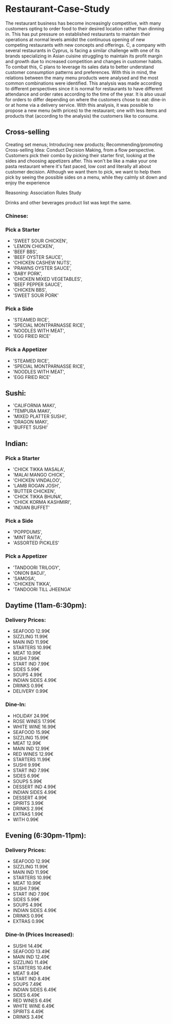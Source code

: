 # Restaurant-Case-Study

The restaurant business has become increasingly competitive, with many customers opting to order food to their desired location rather than dinning in. This has put pressure on established restaurants to maintain their operations at normal levels amidst the continuous opening of new competing restaurants with new concepts and offerings. C, a company with several restaurants in Cyprus, is facing a similar challenge with one of its brands specializing in Asian cuisine struggling to maintain its profit margin and growth due to increased competition and changes in customer habits. To combat this, C plans to leverage its sales data to better understand customer consumption patterns and preferences.
With this in mind, the relations between the many menu products were analysed and the most common combinations were identified. This analysis was made according to different perspectives since it is normal for restaurants to have different attendance and order rates according to the time of the year. It is also usual for orders to differ depending on where the customers chose to eat: dine-in or at home via a delivery service.
With this analysis, it was possible to propose a new menu (with prices) to the restaurant; one with less items and products that (according to the analysis) the customers like to consume.

## Cross-selling

Creating set menus; Introducing new products; Recommending/promoting Cross-selling
Idea: Conduct Decision Making, from a flow perspective. Customers pick their combo by picking their starter first, looking at the sides and choosing appetizers after. This won't be like a make your one pasta restaurant where it's fast paced, low cost and literally all about customer decision. Although we want them to pick, we want to help them pick by seeing the possible sides on a menu, while they calmly sit down and enjoy the experience

Reasoning: Association Rules Study

Drinks and other beverages product list was kept the same.

### Chinese:

### Pick a Starter

- 'SWEET SOUR CHICKEN', 
- 'LEMON CHICKEN',
- 'BEEF BBS',
- 'BEEF OYSTER SAUCE',
- 'CHICKEN CASHEW NUTS',
- 'PRAWNS OYSTER SAUCE',
- 'BABY PORK',
- 'CHICKEN MIXED VEGETABLES',
- 'BEEF PEPPER SAUCE',
- 'CHICKEN BBS',
- 'SWEET SOUR PORK'

### Pick a Side

- 'STEAMED RICE',
- 'SPECIAL MONTPARNASSE RICE',
- 'NOODLES WITH MEAT',
- 'EGG FRIED RICE'

### Pick a Appetizer

- 'STEAMED RICE',
- 'SPECIAL MONTPARNASSE RICE',
- 'NOODLES WITH MEAT',
- 'EGG FRIED RICE'

## Sushi:

- 'CALIFORNIA MAKI',
- 'TEMPURA MAKI',
- 'MIXED PLATTER SUSHI',
- 'DRAGON MAKI',
- 'BUFFET SUSHI'

## Indian:

### Pick a Starter

- 'CHICK TIKKA MASALA',
- 'MALAI MANGO CHICK',
- 'CHICKEN VINDALOO',
- 'LAMB ROGAN JOSH',
- 'BUTTER CHICKEN',
- 'CHICK TIKKA BHUNA',
- 'CHICK KORMA KASHMIRI',
- 'INDIAN BUFFET'

### Pick a Side

- 'POPPDUMS',
- 'MINT RAITA',
- 'ASSORTED PICKLES'

### Pick a Appetizer

- 'TANDOORI TRILOGY',
- 'ONION BADJI',
- 'SAMOSA',
- 'CHICKEN TIKKA',
- 'TANDOORI TILL JHEENGA'



## Daytime (11am-6:30pm):

### Delivery Prices:

- SEAFOOD 12.99€
- SIZZLING 11.99€
- MAIN IND 11.99€
- STARTERS 10.99€
- MEAT 10.99€
- SUSHI 7.99€
- START IND 7.99€
- SIDES 5.99€
- SOUPS 4.99€
- INDIAN SIDES 4.99€
- DRINKS 0.99€
- DELIVERY 0.99€

### Dine-In:

- HOLIDAY 24.99€
- ROSE WINES 17.99€
- WHITE WINE 16.99€
- SEAFOOD 15.99€
- SIZZLING 15.99€
- MEAT 12.99€
- MAIN IND 12.99€
- RED WINES 12.99€
- STARTERS 11.99€
- SUSHI 9.99€
- START IND 7.99€
- SIDES 6.99€
- SOUPS 5.99€
- DESSERT IND 4.99€
- INDIAN SIDES 4.99€
- DESSERT 4.99€
- SPIRITS 3.99€
- DRINKS 2.99€
- EXTRAS 1.99€
- WITH 0.99€

## Evening (6:30pm-11pm):

### Delivery Prices:

- SEAFOOD 12.99€
- SIZZLING 11.99€
- MAIN IND 11.99€
- STARTERS 10.99€
- MEAT 10.99€
- SUSHI 7.99€
- START IND 7.99€
- SIDES 5.99€
- SOUPS 4.99€
- INDIAN SIDES 4.99€
- DRINKS 0.99€
- EXTRAS 0.99€

### Dine-In (Prices Increased):

- SUSHI 14.49€
- SEAFOOD 13.49€
- MAIN IND 12.49€
- SIZZLING 11.49€
- STARTERS 10.49€
- MEAT 9.49€
- START IND 8.49€
- SOUPS 7.49€
- INDIAN SIDES 6.49€
- SIDES 6.49€
- RED WINES 6.49€
- WHITE WINE 6.49€
- SPIRITS 4.49€
- DRINKS 3.49€
